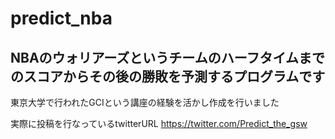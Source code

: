 # predict_nba
## NBAのウォリアーズというチームのハーフタイムまでのスコアからその後の勝敗を予測するプログラムです

 東京大学で行われたGCIという講座の経験を活かし作成を行いました
 
 実際に投稿を行なっているtwitterURL
 https://twitter.com/Predict_the_gsw
